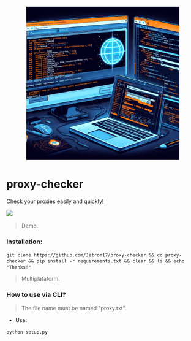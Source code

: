 <h1 align="center">
  <br>
  <a href="#"><img src="https://raw.githubusercontent.com/Jetrom17/proxy-checker/main/ia_bing.jpeg" width="400px" alt="proxy-banner-ai"></a>
</h1>

#

# proxy-checker
Check your proxies easily and quickly!

![](https://raw.githubusercontent.com/Jetrom17/proxy-checker/main/demo.gif)

> Demo.

### Installation:

```
git clone https://github.com/Jetrom17/proxy-checker && cd proxy-checker && pip install -r requirements.txt && clear && ls && echo "Thanks!"
```

> Multiplataform.

### How to use via CLI?

> The file name must be named "proxy.txt".

- Use:

```py
python setup.py
```
